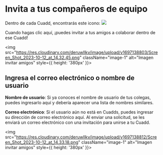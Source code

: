 # Invita a tus compañeros de equipo

<div className="alignment-icons">
Dentro de cada Cuadd, encontrarás este icono: <img src="https://res.cloudinary.com/deruwllkv/image/upload/v1696007043/Screen_Shot_2023-09-29_at_13.03.54.png" className="image-icon"></img>
</div>

Cuando hagas clic aquí, ¡puedes invitar a tus amigos a colaborar dentro de ese Cuadd!

<img src="https://res.cloudinary.com/deruwllkv/image/upload/v1697138803/Screen_Shot_2023-10-12_at_14.32.45.png" className="image-1"  alt="Imagen invitar amigos" style={{ height: '380px' }}></img>

## Ingresa el correo electrónico o nombre de usuario

**Nombre de usuario**: Si ya conoces el nombre de usuario de tus colegas, puedes ingresarlo aquí y debería aparecer una lista de nombres similares.

**Correo electrónico**: Si el usuario aún no está en Cuadds, puedes ingresar su dirección de correo electrónico aquí. Al enviar una solicitud, se les enviará un correo electrónico con una invitación para unirse a tu Cuadd.

<img src="https://res.cloudinary.com/deruwllkv/image/upload/v1697138812/Screen_Shot_2023-10-12_at_14.33.18.png" className="image-1" alt="Imagen invitar amigos" style={{ height: '380px' }}></img>